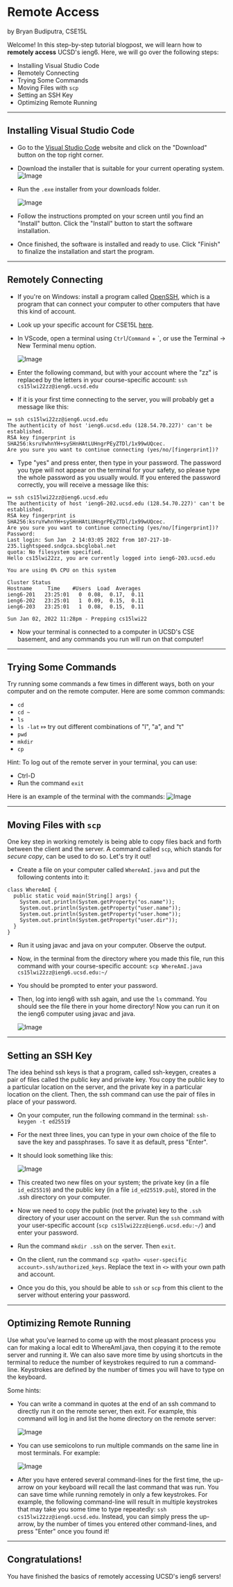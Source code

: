 # Remote Access
by Bryan Budiputra, CSE15L

Welcome! In this step-by-step tutorial blogpost, we will learn how to **remotely access** UCSD's ieng6. Here, we will go over the following steps: 
* Installing Visual Studio Code
* Remotely Connecting
* Trying Some Commands
* Moving Files with `scp`
* Setting an SSH Key
* Optimizing Remote Running

---

## Installing Visual Studio Code
* Go to the [Visual Studio Code](https://code.visualstudio.com/) website and click on the "Download" button on the top right corner.
* Download the installer that is suitable for your current operating system.
  ![Image](images/vscode.png)
* Run the `.exe` installer from your downloads folder.

  ![Image](images/exe.png)

* Follow the instructions prompted on your screen until you find an "Install" button. Click the "Install" button to start the software installation.
* Once finished, the software is installed and ready to use. Click "Finish" to finalize the installation and start the program.

---
## Remotely Connecting
* If you're on Windows: install a program called [OpenSSH](https://docs.microsoft.com/en-us/windows-server/administration/openssh/openssh_install_firstuse), which is a program that can connect your computer to other computers that have this kind of account.
* Look up your specific account for CSE15L [here](https://sdacs.ucsd.edu/~icc/index.php).
* In VScode, open a terminal using `Ctrl`/`Command` + \`, or use the Terminal → New Terminal menu option.

  ![Image](images/terminal.png)

* Enter the following command, but with your account where the "zz" is replaced by the letters in your course-specific account: `ssh cs15lwi22zz@ieng6.ucsd.edu`
* If it is your first time connecting to the server, you will probably get a message like this:

```
⤇ ssh cs15lwi22zz@ieng6.ucsd.edu
The authenticity of host 'ieng6.ucsd.edu (128.54.70.227)' can't be established.
RSA key fingerprint is SHA256:ksruYwhnYH+sySHnHAtLUHngrPEyZTDl/1x99wUQcec.
Are you sure you want to continue connecting (yes/no/[fingerprint])? 
```

* Type "yes" and press enter, then type in your password. The password you type will not appear on the terminal for your safety, so please type the whole password as you usually would. If you entered the password correctly, you will receive a message like this:

```
⤇ ssh cs15lwi22zz@ieng6.ucsd.edu
The authenticity of host 'ieng6-202.ucsd.edu (128.54.70.227)' can't be established.
RSA key fingerprint is SHA256:ksruYwhnYH+sySHnHAtLUHngrPEyZTDl/1x99wUQcec.
Are you sure you want to continue connecting (yes/no/[fingerprint])? 
Password: 
Last login: Sun Jan  2 14:03:05 2022 from 107-217-10-235.lightspeed.sndgca.sbcglobal.net
quota: No filesystem specified.
Hello cs15lwi22zz, you are currently logged into ieng6-203.ucsd.edu

You are using 0% CPU on this system

Cluster Status 
Hostname     Time    #Users  Load  Averages  
ieng6-201   23:25:01   0  0.08,  0.17,  0.11
ieng6-202   23:25:01   1  0.09,  0.15,  0.11
ieng6-203   23:25:01   1  0.08,  0.15,  0.11

Sun Jan 02, 2022 11:28pm - Prepping cs15lwi22
```

* Now your terminal is connected to a computer in UCSD's CSE basement, and any commands you run will run on that computer!

---

## Trying Some Commands
Try running some commands a few times in different ways, both on your computer and on the remote computer. Here are some common commands:
* `cd`
* `cd ~`
* `ls`
* `ls -lat` ⤇ try out different combinations of "l", "a", and "t"
* `pwd`
* `mkdir`
* `cp`

Hint: To log out of the remote server in your terminal, you can use:
* Ctrl-D
* Run the command `exit`

Here is an example of the terminal with the commands:
![Image](images/commands.png)

---

## Moving Files with `scp`
One key step in working remotely is being able to copy files back and forth between the client and the server. A command called `scp`, which stands for *secure copy*, can be used to do so. Let's try it out!

* Create a file on your computer called `WhereAmI.java` and put the following contents into it:

```
class WhereAmI {
  public static void main(String[] args) {
    System.out.println(System.getProperty("os.name"));
    System.out.println(System.getProperty("user.name"));
    System.out.println(System.getProperty("user.home"));
    System.out.println(System.getProperty("user.dir"));
  }
}
```

* Run it using javac and java on your computer. Observe the output.
* Now, in the terminal from the directory where you made this file, run this command with your course-specific account: `scp WhereAmI.java cs15lwi22zz@ieng6.ucsd.edu:~/`
* You should be prompted to enter your password.
* Then, log into ieng6 with ssh again, and use the `ls` command. You should see the file there in your home directory! Now you can run it on the ieng6 computer using javac and java. 

  ![Image](images/ls.png)

---

## Setting an SSH Key
The idea behind ssh keys is that a program, called ssh-keygen, creates a pair of files called the public key and private key. You copy the public key to a particular location on the server, and the private key in a particular location on the client. Then, the ssh command can use the pair of files in place of your password.

* On your computer, run the following command in the terminal: `ssh-keygen -t ed25519`
* For the next three lines, you can type in your own choice of the file to save the key and passphrases. To save it as default, press "Enter".
* It should look something like this:

  ![Image](images/ssh.png)

* This created two new files on your system; the private key (in a file `id_ed25519`) and the public key (in a file `id_ed25519.pub`), stored in the .ssh directory on your computer.
* Now we need to copy the public (not the private) key to the `.ssh` directory of your user account on the server. Run the `ssh` command with your user-specific account (`scp cs15lwi22zz@ieng6.ucsd.edu:~/`) and enter your password.
* Run the command `mkdir .ssh` on the server. Then `exit`.
* On the client, run the command `scp <path> <user-specific account>.ssh/authorized_keys`. Replace the text in `<>` with your own path and account.
* Once you do this, you should be able to `ssh` or `scp` from this client to the server without entering your password.

---

## Optimizing Remote Running
Use what you’ve learned to come up with the most pleasant process you can for making a local edit to WhereAmI.java, then copying it to the remote server and running it. We can also save more time by using shortcuts in the terminal to reduce the number of keystrokes required to run a command-line. Keystrokes are defined by the number of times you will have to type on the keyboard.

Some hints:
* You can write a command in quotes at the end of an ssh command to directly run it on the remote server, then exit. For example, this command will log in and list the home directory on the remote server:

  ![Image](images/optimize.png)

* You can use semicolons to run multiple commands on the same line in most terminals. For example:

  ![Image](images/optimize2.png)

* After you have entered several command-lines for the first time, the up-arrow on your keyboard will recall the last command that was run. You can save time while running remotely in only a few keystrokes. For example, the following command-line will result in multiple keystrokes that may take you some time to type repeatedly: ``ssh cs15lwi22zz@ieng6.ucsd.edu``. Instead, you can simply press the up-arrow, by the number of times you entered other command-lines, and press "Enter" once you found it!
---
## Congratulations!
You have finished the basics of remotely accessing UCSD's ieng6 servers!
